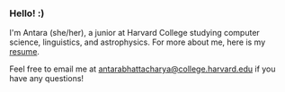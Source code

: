 ### Hello! :)

I'm Antara (she/her), a junior at Harvard College studying computer science, linguistics, and astrophysics. For more about me, here is my [resume](https://drive.google.com/file/d/1XJqZ1eJ5lM-wr0U19gf5wwZ7uWJWEJlb/view?usp=sharing). 

Feel free to email me at antarabhattacharya@college.harvard.edu if you have any questions! 

<!--
**antara-raaghavi/antara-raaghavi** is a ✨ _special_ ✨ repository because its `README.md` (this file) appears on your GitHub profile.

Here are some ideas to get you started:

- 🔭 I’m currently working on ...
- 🌱 I’m currently learning ...
- 👯 I’m looking to collaborate on ...
- 🤔 I’m looking for help with ...
- 💬 Ask me about ...
- 📫 How to reach me: ...
- 😄 Pronouns: ...
- ⚡ Fun fact: ...
-->
